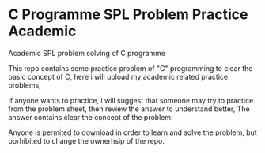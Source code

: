 # C Programme SPL Problem Practice Academic 
Academic SPL problem solving of C programme

This repo contains some practice problem of "C" programming to clear the basic concept of C,
here i will upload my academic related practice problems,

If anyone wants to practice, i will suggest that someone may try to practice from the problem sheet, then review the answer to understand better,
The answer contains clear the concept of the problem.

Anyone is permited to download in order to learn and solve the problem, but porhibited to change the ownerhsip of the repo.
